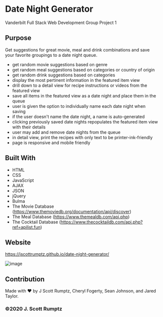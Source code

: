 # Date Night Generator
Vanderbilt Full Stack Web Development Group Project 1

## Purpose
Get suggestions for great movie, meal and drink combinations and save your favorite groupings to a date night queue.

- get random movie suggestions based on genre
- get random meal suggestions based on categories or country of origin
- get random drink suggestions based on categories
- display the most pertinent information in the featured item view
- drill down to a detail view for recipe instructions or videos from the featured view
- save all items in the featured view as a date night and place them in the queue 
- user is given the option to individually name each date night when saving
- if the user doesn't name the date night, a name is auto-generated
- clicking previously saved date nights repopulates the featured item view with their details
- user may add and remove date nights from the queue
- in detail view, print the recipes with only text to be printer-ink-friendly
- page is responsive and mobile friendly


## Built With
* HTML
* CSS
* JavaScript
* AJAX
* JSON
* jQuery
* Bulma
* The Movie Database (https://www.themoviedb.org/documentation/api/discover)
* The Meal Database (https://www.themealdb.com/api.php)
* The Cocktail Database (https://www.thecocktaildb.com/api.php?ref=apilist.fun)

## Website
https://jscottrumptz.github.io/date-night-generator/

![image](https://user-images.githubusercontent.com/74981245/106368421-efdf1a80-630e-11eb-938c-a2f3f6249f80.png)

## Contribution
Made with ❤️ by J Scott Rumptz, Cheryl Fogerty, Sean Johnson, and Jared Taylor.

### ©️2020 J. Scott Rumptz 